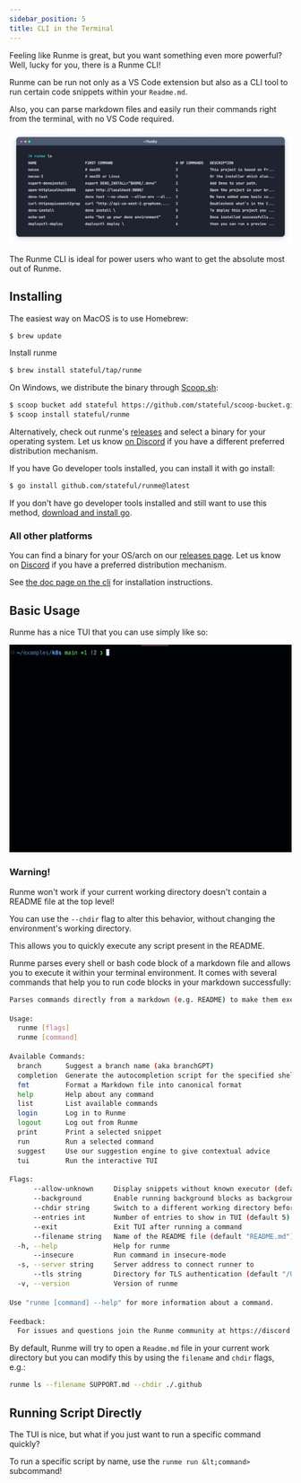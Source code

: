 ```yaml
---
sidebar_position: 5
title: CLI in the Terminal
---
```


Feeling like Runme is great, but you want something even more powerful? Well, lucky for you, there is a Runme CLI!

Runme can be run not only as a VS Code extension but also as a CLI tool to run certain code snippets within your `Readme.md`.

Also, you can parse markdown files and easily run their commands right from the terminal, with no VS Code required.

![Runme CLI run commands from terminal](../static/img/terminal.png)

The Runme CLI is ideal for power users who want to get the absolute most out of Runme.

## Installing

The easiest way on MacOS is to use Homebrew:

```sh
$ brew update
```

Install runme

```sh
$ brew install stateful/tap/runme
```

On Windows, we distribute the binary through [Scoop.sh](https://scoop.sh/):

```sh
$ scoop bucket add stateful https://github.com/stateful/scoop-bucket.git
$ scoop install stateful/runme
```

Alternatively, check out runme's [releases](https://github.com/stateful/runme/releases) and select a binary for your operating system. Let us know [on Discord](https://discord.gg/runme) if you have a different preferred distribution mechanism.

If you have Go developer tools installed, you can install it with go install:

```sh
$ go install github.com/stateful/runme@latest
```

If you don't have go developer tools installed and still want to use this method, [download and install go](https://go.dev/doc/install).

### All other platforms

You can find a binary for your OS/arch on our [releases page](https://github.com/stateful/runme/releases). Let us know on [Discord](https://discord.com/invite/BQm8zRCBUY) if you have a preferred distribution mechanism.

See [the doc page on the cli](https://runme-dev-mxsdev.vercel.app/docs/cli) for installation instructions.

## Basic Usage

Runme has a nice TUI that you can use simply like so:

![Runme TUI Usage](../static/img/runme-tui.gif)

### Warning!

Runme won't work if your current working directory doesn't contain a README file at the top level!

You can use the `--chdir` flag to alter this behavior, without changing the environment's working directory.

<!-- (TODO: better gif) -->

This allows you to quickly execute any script present in the README.

Runme parses every shell or bash code block of a markdown file and allows you to execute it within your terminal environment. It comes with several commands that help you to run code blocks in your markdown successfully:

```sh
Parses commands directly from a markdown (e.g. README) to make them executable.

Usage:
  runme [flags]
  runme [command]

Available Commands:
  branch      Suggest a branch name (aka branchGPT)
  completion  Generate the autocompletion script for the specified shell
  fmt         Format a Markdown file into canonical format
  help        Help about any command
  list        List available commands
  login       Log in to Runme
  logout      Log out from Runme
  print       Print a selected snippet
  run         Run a selected command
  suggest     Use our suggestion engine to give contextual advice
  tui         Run the interactive TUI

Flags:
      --allow-unknown     Display snippets without known executor (default true)
      --background        Enable running background blocks as background processes
      --chdir string      Switch to a different working directory before executing the command (default "/Users/sourishkrout/Projects/stateful/oss/vscode-runme")
      --entries int       Number of entries to show in TUI (default 5)
      --exit              Exit TUI after running a command
      --filename string   Name of the README file (default "README.md")
  -h, --help              Help for runme
      --insecure          Run command in insecure-mode
  -s, --server string     Server address to connect runner to
      --tls string        Directory for TLS authentication (default "/Users/sourishkrout/Library/Application Support/runme/tls")
  -v, --version           Version of runme

Use "runme [command] --help" for more information about a command.

Feedback:
  For issues and questions join the Runme community at https://discord.gg/runme
```

By default, Runme will try to open a `Readme.md` file in your current work directory but you can modify this by using the `filename` and `chdir` flags, e.g.:

```sh
runme ls --filename SUPPORT.md --chdir ./.github
```

## Running Script Directly

The TUI is nice, but what if you just want to run a specific command quickly?

To run a specific script by name, use the `runme run &lt;command>` subcommand!

